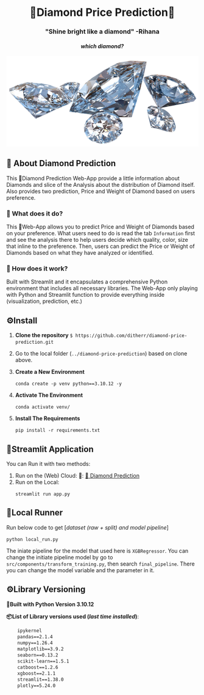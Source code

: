 <h1 align="center">💎Diamond Price Prediction💎</h1>
<h3 align="center"><b>"Shine bright like a diamond"</b> -Rihana</h3>
<h4 align="center"><i>which diamond?</i></h4>
<p align="center">
  <img src="image/Diamond.png" alt="Diamond Anatomy", width=700>
</p>


## 🚀 About Diamond Prediction
This 💎Diamond Prediction Web-App provide a little information about Diamonds and slice of the Analysis about the distribution of Diamond itself. Also provides two prediction, Price and Weight of Diamond based on users preference.

### 📜 What does it do?

This 💎Web-App allows you to predict Price and Weight of Diamonds based on your preference. What users need to do is read the tab `Information` first and see the analysis there to help users decide which quality, color, size that inline to the preference. Then, users can predict the Price or Weight of Diamonds based on what they have analyzed or identified. 

### 🔧 How does it work?

Built with Streamlit and it encapsulates a comprehensive Python environment that includes all necessary libraries. The Web-App only playing with Python and Streamlit function to provide everything inside (visualization, prediction, etc.)



## ⚙️Install
1. **Clone the repository** `$ https://github.com/ditherr/diamond-price-prediction.git`
2. Go to the local folder (`../diamond-price-prediction`) based on clone above.
2. **Create a New Environment**
    ```
    conda create -p venv python==3.10.12 -y
    ```

3. **Activate The Environment**
    ```
    conda activate venv/
    ```

4. **Install The Requirements**
    ```
    pip install -r requirements.txt
    ```

## 👑Streamlit Application
You can Run it with two methods:
1. Run on the (Web) Cloud:
    🔗: [💎 Diamond Prediction](https://diamond-prediction.streamlit.app/)
2. Run on the Local:
    ```
    streamlit run app.py
    ```

## 📁Local Runner
Run below code to get [*dataset (raw + split) and model pipeline*]
```
python local_run.py
```
The iniate pipeline for the model that used here is `XGBRegressor`. You can change the initiate pipeline model by go to `src/components/transform_training.py`, then search `final_pipeline`. There you can change the model variable and the parameter in it.

## ⚙️Library Versioning
**🐍Built with Python Version 3.10.12**

**📦List of Library versions used (*last time installed*)**:
```
    ipykernel
    pandas==2.1.4
    numpy==1.26.4
    matplotlib==3.9.2
    seaborn==0.13.2
    scikit-learn==1.5.1
    catboost==1.2.6
    xgboost==2.1.1
    streamlit==1.38.0
    plotly==5.24.0
```